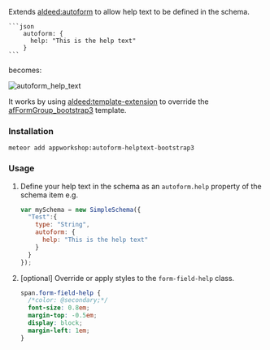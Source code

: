Extends [aldeed:autoform](https://github.com/aldeed/meteor-autoform) to allow help text to be
defined in the schema.

    ```json
        autoform: {
          help: "This is the help text"
        }
    ```

becomes:

![autoform_help_text](https://user-images.githubusercontent.com/1751645/56561722-5aabdf80-65da-11e9-959e-09cfd730581b.png)

It works by using [aldeed:template-extension]() to override the
[afFormGroup_bootstrap3](https://github.com/aldeed/meteor-autoform/blob/devel/templates/bootstrap3/components/afFormGroup/afFormGroup.html) template.

### Installation

    meteor add appworkshop:autoform-helptext-bootstrap3

### Usage

1. Define your help text in the schema as an ```autoform.help```
property of the schema item e.g.

    ```js
    var mySchema = new SimpleSchema({
      "Test":{
        type: "String",
        autoform: {
          help: "This is the help text"
        }
      }
    });
    ```

2. [optional] Override or apply styles to the ```form-field-help``` class.

    ```css
    span.form-field-help {
      /*color: @secondary;*/
      font-size: 0.8em;
      margin-top: -0.5em;
      display: block;
      margin-left: 1em;
    }

    ```
